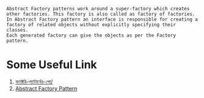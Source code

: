 ```
Abstract Factory patterns work around a super-factory which creates other factories. This factory is also called as factory of factories. 
In Abstract Factory pattern an interface is responsible for creating a factory of related objects without explicitly specifying their classes. 
Each generated factory can give the objects as per the Factory pattern.
```

# Some Useful Link
1. [ফ্যাক্টরি-প্যাটার্নের-পো/](https://logicalforhad.wordpress.com/2013/05/22/%E0%A6%AB%E0%A7%8D%E0%A6%AF%E0%A6%BE%E0%A6%95%E0%A7%8D%E0%A6%9F%E0%A6%B0%E0%A6%BF-%E0%A6%AA%E0%A7%8D%E0%A6%AF%E0%A6%BE%E0%A6%9F%E0%A6%BE%E0%A6%B0%E0%A7%8D%E0%A6%A8%E0%A7%87%E0%A6%B0-%E0%A6%AA%E0%A7%8B/) </br>
2. [Abstract Factory Pattern](https://www.tutorialspoint.com/design_pattern/abstract_factory_pattern.htm)
